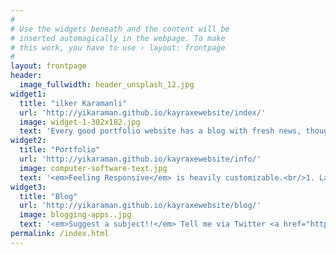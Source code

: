 ```yaml
---
#
# Use the widgets beneath and the content will be
# inserted automagically in the webpage. To make
# this work, you have to use › layout: frontpage
#
layout: frontpage
header:
  image_fullwidth: header_unsplash_12.jpg
widget1:
  title: "ilker Karamanli"
  url: 'http://yikaraman.github.io/kayraxewebsite/index/'
  image: widget-1-302x182.jpg
  text: 'Every good portfolio website has a blog with fresh news, thoughts and develop&shy;ments of your activities. <em>Feeling Responsive</em> offers you a fully functional blog with an archive page to give readers a quick overview of all your posts.'
widget2:
  title: "Portfolio"
  url: 'http://yikaraman.github.io/kayraxewebsite/info/'
  image: computer-software-text.jpg
  text: '<em>Feeling Responsive</em> is heavily customizable.<br/>1. Language-Support :)<br/>2. Optimized for speed and it&#39;s responsive.<br/>3. Built on <a href="http://foundation.zurb.com/">Foundation Framework</a>.<br/>4. Seven different Headers.<br/>5. Customizable navigation, footer,...'
widget3:
  title: "Blog"
  url: 'http://yikaraman.github.io/kayraxewebsite/blog/'
  image: blogging-apps..jpg
  text: '<em>Suggest a subject!!</em> Tell me via Twitter <a href="http://twitter.com/kayraxe">@kayraxe</a>.'
permalink: /index.html
---
```

